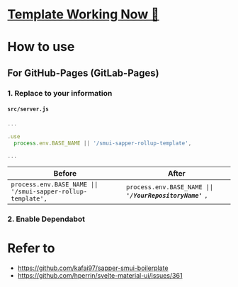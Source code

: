 # [Template Working Now 🐘](https://koumaza.github.io/smui-sapper-rollup-template)
# How to use
## For GitHub-Pages (GitLab-Pages)
### 1. Replace to your information
#### `src/server.js`
```javascript:server.js
...

.use
  process.env.BASE_NAME || '/smui-sapper-rollup-template',
  
...
```

| Before | After |
|---|---|
|  `process.env.BASE_NAME \|\| '/smui-sapper-rollup-template',` |  `process.env.BASE_NAME \|\| ` ___`'/YourRepositoryName'`___ `,` |
### 2. Enable Dependabot
# Refer to
- https://github.com/kafai97/sapper-smui-boilerplate
- https://github.com/hperrin/svelte-material-ui/issues/361
